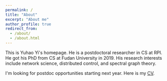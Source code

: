 ```yaml
---
permalink: /
title: "About"
excerpt: "About me"
author_profile: true
redirect_from:
  - /about/
  - /about.html
---
```


This is Yuhao Yi's homepage. He is a postdoctoral researcher in CS at RPI. He got his PhD from CS at Fudan University in 2019. His research interests include network science, distributed control, and spectral graph theory.

I'm looking for postdoc opportunities starting next year. Here is my <u><a href="https://yhyi15.github.io/files/yhy_cv.pdf">CV</a></u>.
